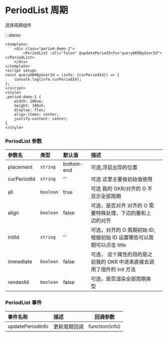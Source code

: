 # PeriodList 周期

选择周期组件

:::demo

```vue
<template>
	<div class="period-demo-1">
		<PeriodList :all="false" @updatePeriodInfo="queryOKRByUserId"> </PeriodList>
	</div>
</template>
<script setup>
const queryOKRByUserId = (info: {curPeriodId}) => {
	console.log(info.curPeriodId);
};
</script>
<style>
.period-demo-1 {
	width: 100vw;
	height: 100vh;
	display: flex;
	align-items: center;
	justify-content: center;
}
</style>
```

### PeriodList 参数

| 参数名      | 类型      | 默认值     | 描述                                                                   |     |
| :---------- | :-------- | :--------- | :--------------------------------------------------------------------- | :-- |
| placement   | `string`  | bottom-end | 可选,浮层出现的位置                                                    |     |
| curPeriodId | `string`  | ''         | 可选 这里主要做初始值使用                                              |
| all         | `boolean` | true       | 可选 我的 OKR/对齐的 O 不显示全部周期                                  |
| align       | `boolean` | false      | 可选，是否对齐 对齐的 O 需要特殊处理，下边的要和上边的对齐             |
| initId      | `string`  | ''         | 可选，对齐的 O 周期初始 ID, 根据初始 ID 设置哪些可以周期可以点击 title |     |
| immediate   | `boolean` | false      | 可选， 这个属性的目的是之前我的 OKR 中进来直接去调用了组件的 init 方法 |     |
| renderAll   | `boolean` | false      | 可选，是否渲染全部周期类型                                             |

### PeriodList 事件

| 事件名称         | 描述         | 回调参数       |
| :--------------- | :----------- | -------------- |
| updatePeriodInfo | 更新周期回调 | function(info) |
